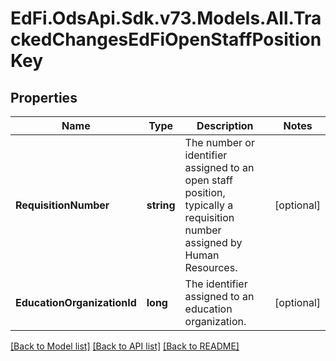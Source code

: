 # EdFi.OdsApi.Sdk.v73.Models.All.TrackedChangesEdFiOpenStaffPositionKey

## Properties

Name | Type | Description | Notes
------------ | ------------- | ------------- | -------------
**RequisitionNumber** | **string** | The number or identifier assigned to an open staff position, typically a requisition number assigned by Human Resources. | [optional] 
**EducationOrganizationId** | **long** | The identifier assigned to an education organization. | [optional] 

[[Back to Model list]](../../README.md#documentation-for-models) [[Back to API list]](../../README.md#documentation-for-api-endpoints) [[Back to README]](../../README.md)

